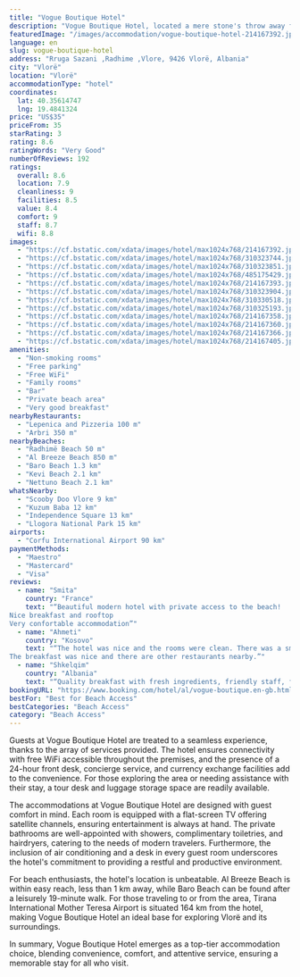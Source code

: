 ```yaml
---
title: "Vogue Boutique Hotel"
description: "Vogue Boutique Hotel, located a mere stone's throw away from the pristine Radhimë Beach in Vlorë, stands out as a premier choice for travelers seeking both comfort and convenience."
featuredImage: "/images/accommodation/vogue-boutique-hotel-214167392.jpg"
language: en
slug: vogue-boutique-hotel
address: "Rruga Sazani ,Radhime ,Vlore, 9426 Vlorë, Albania"
city: "Vlorë"
location: "Vlorë"
accommodationType: "hotel"
coordinates:
  lat: 40.35614747
  lng: 19.4841324
price: "US$35"
priceFrom: 35
starRating: 3
rating: 8.6
ratingWords: "Very Good"
numberOfReviews: 192
ratings:
  overall: 8.6
  location: 7.9
  cleanliness: 9
  facilities: 8.5
  value: 8.4
  comfort: 9
  staff: 8.7
  wifi: 8.8
images:
  - "https://cf.bstatic.com/xdata/images/hotel/max1024x768/214167392.jpg?k=55f15c6c6b1daf77100d86eb9cfebd20b1042446e02aea11317d10883ef49090&o=&hp=1"
  - "https://cf.bstatic.com/xdata/images/hotel/max1024x768/310323744.jpg?k=0c4967a5549b834439ec6f12ec160aec1fd36347cc13ac9eb56001a17becf0ce&o=&hp=1"
  - "https://cf.bstatic.com/xdata/images/hotel/max1024x768/310323851.jpg?k=e80b11631b90723e341b64ae8703d844147cb4ca3646bc0771887fed886609af&o=&hp=1"
  - "https://cf.bstatic.com/xdata/images/hotel/max1024x768/485175429.jpg?k=fd00dc9c6f1c1ce869ef09c3a7e40303f6830ea2c465d0235d3039d64b4be38c&o=&hp=1"
  - "https://cf.bstatic.com/xdata/images/hotel/max1024x768/214167393.jpg?k=d759d27a43efe378b96d53f9afbbf8d089b051bac2767364600a6b23e722ae1e&o=&hp=1"
  - "https://cf.bstatic.com/xdata/images/hotel/max1024x768/310323904.jpg?k=c31a0507f8355f8e174ef2a4f4d3bd40262e249ff8d7c364614cca72ae322760&o=&hp=1"
  - "https://cf.bstatic.com/xdata/images/hotel/max1024x768/310330518.jpg?k=ae209fc1316769f8d89a9feeb471ca78aeac4629f9468f5cffc5104e260c6379&o=&hp=1"
  - "https://cf.bstatic.com/xdata/images/hotel/max1024x768/310325193.jpg?k=3b7dcd2ba191480e00bee6f77b62ea1bb8c69d90215650280578dc263c208393&o=&hp=1"
  - "https://cf.bstatic.com/xdata/images/hotel/max1024x768/214167358.jpg?k=d9e93202246ff80126db377a55f7622924071a407c4e23ec6f39dac53965ee2f&o=&hp=1"
  - "https://cf.bstatic.com/xdata/images/hotel/max1024x768/214167360.jpg?k=3c3c52d6b19fb6e632e26db7a31b7535d56244f2b7ef975cf0e4085ff4c551a0&o=&hp=1"
  - "https://cf.bstatic.com/xdata/images/hotel/max1024x768/214167366.jpg?k=d4e26af14e62c1e89c80c38a0707a66ea30ea9e7d0460d25408bf52210293e88&o=&hp=1"
  - "https://cf.bstatic.com/xdata/images/hotel/max1024x768/214167405.jpg?k=ad55a26be32de6b9ce498df11b0b00871b6101adbf784f89f9d56c02c91b884d&o=&hp=1"
amenities:
  - "Non-smoking rooms"
  - "Free parking"
  - "Free WiFi"
  - "Family rooms"
  - "Bar"
  - "Private beach area"
  - "Very good breakfast"
nearbyRestaurants:
  - "Lepenica and Pizzeria 100 m"
  - "Arbri 350 m"
nearbyBeaches:
  - "Radhimë Beach 50 m"
  - "Al Breeze Beach 850 m"
  - "Baro Beach 1.3 km"
  - "Kevi Beach 2.1 km"
  - "Nettuno Beach 2.1 km"
whatsNearby:
  - "Scooby Doo Vlore 9 km"
  - "Kuzum Baba 12 km"
  - "Independence Square 13 km"
  - "Llogora National Park 15 km"
airports:
  - "Corfu International Airport 90 km"
paymentMethods:
  - "Maestro"
  - "Mastercard"
  - "Visa"
reviews:
  - name: "Smita"
    country: "France"
    text: "“Beautiful modern hotel with private access to the beach!
Nice breakfast and rooftop
Very confortable accommodation”"
  - name: "Ahmeti"
    country: "Kosovo"
    text: "“The hotel was nice and the rooms were clean. There was a small market right next to it and a bigger one 300-400m from the hotel. The staff was very nice except for the beach guy
The breakfast was nice and there are other restaurants nearby.”"
  - name: "Shkelqim"
    country: "Albania"
    text: "“Quality breakfast with fresh ingredients, friendly staff, facilities were new and it was close to the see, shezlongs were comfortable, bed mats were incredibly comfortable as well”"
bookingURL: "https://www.booking.com/hotel/al/vogue-boutique.en-gb.html?aid=8035640"
bestFor: "Best for Beach Access"
bestCategories: "Beach Access"
category: "Beach Access"
---
```


Guests at Vogue Boutique Hotel are treated to a seamless experience, thanks to the array of services provided. The hotel ensures connectivity with free WiFi accessible throughout the premises, and the presence of a 24-hour front desk, concierge service, and currency exchange facilities add to the convenience. For those exploring the area or needing assistance with their stay, a tour desk and luggage storage space are readily available.

The accommodations at Vogue Boutique Hotel are designed with guest comfort in mind. Each room is equipped with a flat-screen TV offering satellite channels, ensuring entertainment is always at hand. The private bathrooms are well-appointed with showers, complimentary toiletries, and hairdryers, catering to the needs of modern travelers. Furthermore, the inclusion of air conditioning and a desk in every guest room underscores the hotel's commitment to providing a restful and productive environment.

For beach enthusiasts, the hotel's location is unbeatable. Al Breeze Beach is within easy reach, less than 1 km away, while Baro Beach can be found after a leisurely 19-minute walk. For those traveling to or from the area, Tirana International Mother Teresa Airport is situated 164 km from the hotel, making Vogue Boutique Hotel an ideal base for exploring Vlorë and its surroundings.

In summary, Vogue Boutique Hotel emerges as a top-tier accommodation choice, blending convenience, comfort, and attentive service, ensuring a memorable stay for all who visit.